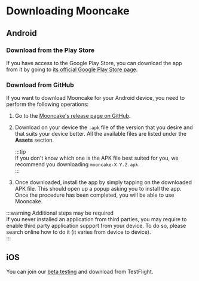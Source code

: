 # Downloading Mooncake

## Android
### Download from the Play Store
If you have access to the Google Play Store, you can download the app from it by going to [its official Google Play Store page](https://play.google.com/store/apps/details?id=com.forbole.mooncake). 

### Download from GitHub
If you want to download Mooncake for your Android device, you need to perform the following operations: 

1. Go to the [Mooncake's release page on GitHub](https://github.com/desmos-labs/mooncake/releases). 
2. Download on your device the `.apk` file of the version that you desire and that suits your device better. All the available files are listed under the **Assets** section. 

   :::tip  
   If you don't know which one is the APK file best suited for you, we recommend you downloading `mooncake-X.Y.Z.apk`.  
   :::
   
3. Once downloaded, install the app by simply tapping on the downloaded APK file. This should open up a popup asking you to install the app. Once the procedure has been completed, you will be able to use Mooncake. 

:::warning Additional steps may be required  
If you never installed an application from third parties, you may require to enable third party application support from your device. To do so, please search online how to do it (it varies from device to device).  
:::

## iOS

You can join our [beta testing](https://testflight.apple.com/join/3Zh9mWFk) and download from TestFlight.
